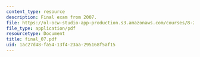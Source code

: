 ```yaml
---
content_type: resource
description: Final exam from 2007.
file: https://ol-ocw-studio-app-production.s3.amazonaws.com/courses/8-251-string-theory-for-undergraduates-spring-2007/1ac27d48fa5413f423aa295168f5af15_final_07.pdf
file_type: application/pdf
resourcetype: Document
title: final_07.pdf
uid: 1ac27d48-fa54-13f4-23aa-295168f5af15
---
```

